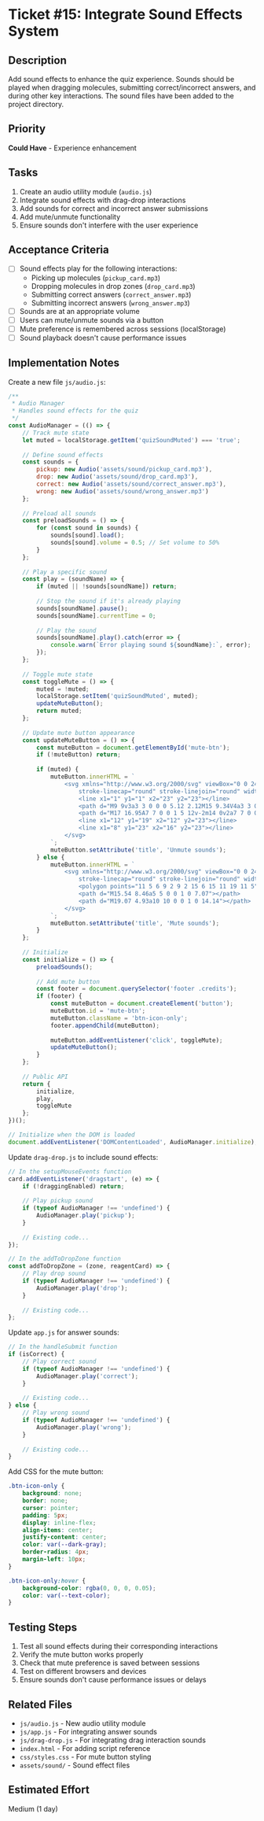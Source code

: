 # Ticket #15: Integrate Sound Effects System

## Description
Add sound effects to enhance the quiz experience. Sounds should be played when dragging molecules, submitting correct/incorrect answers, and during other key interactions. The sound files have been added to the project directory.

## Priority
**Could Have** - Experience enhancement

## Tasks
1. Create an audio utility module (`audio.js`)
2. Integrate sound effects with drag-drop interactions
3. Add sounds for correct and incorrect answer submissions
4. Add mute/unmute functionality
5. Ensure sounds don't interfere with the user experience

## Acceptance Criteria
- [ ] Sound effects play for the following interactions:
  - Picking up molecules (`pickup_card.mp3`)
  - Dropping molecules in drop zones (`drop_card.mp3`)
  - Submitting correct answers (`correct_answer.mp3`)
  - Submitting incorrect answers (`wrong_answer.mp3`)
- [ ] Sounds are at an appropriate volume
- [ ] Users can mute/unmute sounds via a button
- [ ] Mute preference is remembered across sessions (localStorage)
- [ ] Sound playback doesn't cause performance issues

## Implementation Notes
Create a new file `js/audio.js`:

```javascript
/**
 * Audio Manager
 * Handles sound effects for the quiz
 */
const AudioManager = (() => {
    // Track mute state
    let muted = localStorage.getItem('quizSoundMuted') === 'true';
    
    // Define sound effects
    const sounds = {
        pickup: new Audio('assets/sound/pickup_card.mp3'),
        drop: new Audio('assets/sound/drop_card.mp3'),
        correct: new Audio('assets/sound/correct_answer.mp3'),
        wrong: new Audio('assets/sound/wrong_answer.mp3')
    };
    
    // Preload all sounds
    const preloadSounds = () => {
        for (const sound in sounds) {
            sounds[sound].load();
            sounds[sound].volume = 0.5; // Set volume to 50%
        }
    };
    
    // Play a specific sound
    const play = (soundName) => {
        if (muted || !sounds[soundName]) return;
        
        // Stop the sound if it's already playing
        sounds[soundName].pause();
        sounds[soundName].currentTime = 0;
        
        // Play the sound
        sounds[soundName].play().catch(error => {
            console.warn(`Error playing sound ${soundName}:`, error);
        });
    };
    
    // Toggle mute state
    const toggleMute = () => {
        muted = !muted;
        localStorage.setItem('quizSoundMuted', muted);
        updateMuteButton();
        return muted;
    };
    
    // Update mute button appearance
    const updateMuteButton = () => {
        const muteButton = document.getElementById('mute-btn');
        if (!muteButton) return;
        
        if (muted) {
            muteButton.innerHTML = `
                <svg xmlns="http://www.w3.org/2000/svg" viewBox="0 0 24 24" fill="none" stroke="currentColor" stroke-width="2" 
                    stroke-linecap="round" stroke-linejoin="round" width="16" height="16">
                    <line x1="1" y1="1" x2="23" y2="23"></line>
                    <path d="M9 9v3a3 3 0 0 0 5.12 2.12M15 9.34V4a3 3 0 0 0-5.94-.6"></path>
                    <path d="M17 16.95A7 7 0 0 1 5 12v-2m14 0v2a7 7 0 0 1-.11 1.23"></path>
                    <line x1="12" y1="19" x2="12" y2="23"></line>
                    <line x1="8" y1="23" x2="16" y2="23"></line>
                </svg>
            `;
            muteButton.setAttribute('title', 'Unmute sounds');
        } else {
            muteButton.innerHTML = `
                <svg xmlns="http://www.w3.org/2000/svg" viewBox="0 0 24 24" fill="none" stroke="currentColor" stroke-width="2" 
                    stroke-linecap="round" stroke-linejoin="round" width="16" height="16">
                    <polygon points="11 5 6 9 2 9 2 15 6 15 11 19 11 5"></polygon>
                    <path d="M15.54 8.46a5 5 0 0 1 0 7.07"></path>
                    <path d="M19.07 4.93a10 10 0 0 1 0 14.14"></path>
                </svg>
            `;
            muteButton.setAttribute('title', 'Mute sounds');
        }
    };
    
    // Initialize
    const initialize = () => {
        preloadSounds();
        
        // Add mute button
        const footer = document.querySelector('footer .credits');
        if (footer) {
            const muteButton = document.createElement('button');
            muteButton.id = 'mute-btn';
            muteButton.className = 'btn-icon-only';
            footer.appendChild(muteButton);
            
            muteButton.addEventListener('click', toggleMute);
            updateMuteButton();
        }
    };
    
    // Public API
    return {
        initialize,
        play,
        toggleMute
    };
})();

// Initialize when the DOM is loaded
document.addEventListener('DOMContentLoaded', AudioManager.initialize);
```

Update `drag-drop.js` to include sound effects:

```javascript
// In the setupMouseEvents function
card.addEventListener('dragstart', (e) => {
    if (!draggingEnabled) return;
    
    // Play pickup sound
    if (typeof AudioManager !== 'undefined') {
        AudioManager.play('pickup');
    }
    
    // Existing code...
});

// In the addToDropZone function
const addToDropZone = (zone, reagentCard) => {
    // Play drop sound
    if (typeof AudioManager !== 'undefined') {
        AudioManager.play('drop');
    }
    
    // Existing code...
};
```

Update `app.js` for answer sounds:

```javascript
// In the handleSubmit function
if (isCorrect) {
    // Play correct sound
    if (typeof AudioManager !== 'undefined') {
        AudioManager.play('correct');
    }
    
    // Existing code...
} else {
    // Play wrong sound
    if (typeof AudioManager !== 'undefined') {
        AudioManager.play('wrong');
    }
    
    // Existing code...
}
```

Add CSS for the mute button:

```css
.btn-icon-only {
    background: none;
    border: none;
    cursor: pointer;
    padding: 5px;
    display: inline-flex;
    align-items: center;
    justify-content: center;
    color: var(--dark-gray);
    border-radius: 4px;
    margin-left: 10px;
}

.btn-icon-only:hover {
    background-color: rgba(0, 0, 0, 0.05);
    color: var(--text-color);
}
```

## Testing Steps
1. Test all sound effects during their corresponding interactions
2. Verify the mute button works properly
3. Check that mute preference is saved between sessions
4. Test on different browsers and devices
5. Ensure sounds don't cause performance issues or delays

## Related Files
- `js/audio.js` - New audio utility module
- `js/app.js` - For integrating answer sounds
- `js/drag-drop.js` - For integrating drag interaction sounds
- `index.html` - For adding script reference
- `css/styles.css` - For mute button styling
- `assets/sound/` - Sound effect files

## Estimated Effort
Medium (1 day)
